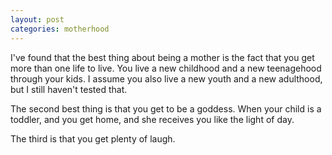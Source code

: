 ```yaml
---
layout: post
categories: motherhood
---
```


I've found that the best thing about being a mother is the fact that you get more than one life to live. You live a new childhood and a new teenagehood through your kids. I assume you also live a new youth and a new adulthood, but I still haven't tested that. 

The second best thing is that you get to be a goddess. When your child is a toddler, and you get home, and she receives you like the light of day. 

The third is that you get plenty of laugh. 
